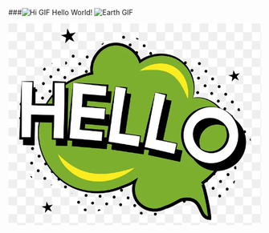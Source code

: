 ###![Hi GIF](https://github.com/TheDudeThatCode/TheDudeThatCode/raw/master/Assets/Hi.gif)
 Hello World! ![Earth GIF](https://github.com/TheDudeThatCode/TheDudeThatCode/raw/master/Assets/Earth.gif)




![Hello PNG](hello.png)
